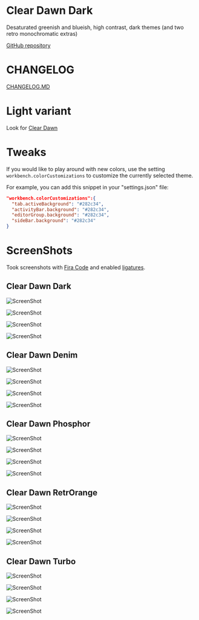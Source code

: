 # Clear Dawn Dark
Desaturated greenish and blueish, high contrast, dark themes (and two retro monochromatic extras)

[GitHub repository](https://github.com/ivanhernandez/theme-clear-dawn-dark)

# CHANGELOG
[CHANGELOG.MD](https://github.com/ivanhernandez/theme-clear-dawn-dark/blob/master/CHANGELOG.md)

# Light variant

Look for [Clear Dawn](https://github.com/ivanhernandez/theme-clear-dawn)

# Tweaks
If you would like to play around with new colors, use the setting `workbench.colorCustomizations` to customize the currently selected theme.

For example, you can add this snippet in your "settings.json" file:

```json
"workbench.colorCustomizations":{
  "tab.activeBackground": "#282c34",
  "activityBar.background": "#282c34",
  "editorGroup.background": "#282c34",
  "sideBar.background": "#282c34"
}
```

# ScreenShots

Took screenshots  with [Fira Code](https://github.com/tonsky/FiraCode) and enabled [ligatures](https://github.com/tonsky/FiraCode/wiki/VS-Code-Instructions).

## Clear Dawn Dark

![ScreenShot](https://raw.githubusercontent.com/ivanhernandez/theme-clear-dawn-dark/master/screenshots/sc1k.png)

![ScreenShot](https://raw.githubusercontent.com/ivanhernandez/theme-clear-dawn-dark/master/screenshots/sc2k.png)

![ScreenShot](https://raw.githubusercontent.com/ivanhernandez/theme-clear-dawn-dark/master/screenshots/sc3k.png)

![ScreenShot](https://raw.githubusercontent.com/ivanhernandez/theme-clear-dawn-dark/master/screenshots/sc4k.png)

## Clear Dawn Denim

![ScreenShot](https://raw.githubusercontent.com/ivanhernandez/theme-clear-dawn-dark/master/screenshots/sc1d.png)

![ScreenShot](https://raw.githubusercontent.com/ivanhernandez/theme-clear-dawn-dark/master/screenshots/sc2d.png)

![ScreenShot](https://raw.githubusercontent.com/ivanhernandez/theme-clear-dawn-dark/master/screenshots/sc3d.png)

![ScreenShot](https://raw.githubusercontent.com/ivanhernandez/theme-clear-dawn-dark/master/screenshots/sc4d.png)

## Clear Dawn Phosphor

![ScreenShot](https://raw.githubusercontent.com/ivanhernandez/theme-clear-dawn-dark/master/screenshots/sc1p.png)

![ScreenShot](https://raw.githubusercontent.com/ivanhernandez/theme-clear-dawn-dark/master/screenshots/sc2p.png)

![ScreenShot](https://raw.githubusercontent.com/ivanhernandez/theme-clear-dawn-dark/master/screenshots/sc3p.png)

![ScreenShot](https://raw.githubusercontent.com/ivanhernandez/theme-clear-dawn-dark/master/screenshots/sc4p.png)

## Clear Dawn RetrOrange

![ScreenShot](https://raw.githubusercontent.com/ivanhernandez/theme-clear-dawn-dark/master/screenshots/sc1o.png)

![ScreenShot](https://raw.githubusercontent.com/ivanhernandez/theme-clear-dawn-dark/master/screenshots/sc2o.png)

![ScreenShot](https://raw.githubusercontent.com/ivanhernandez/theme-clear-dawn-dark/master/screenshots/sc3o.png)

![ScreenShot](https://raw.githubusercontent.com/ivanhernandez/theme-clear-dawn-dark/master/screenshots/sc4o.png)

## Clear Dawn Turbo

![ScreenShot](https://raw.githubusercontent.com/ivanhernandez/theme-clear-dawn-dark/master/screenshots/sc1t.png)

![ScreenShot](https://raw.githubusercontent.com/ivanhernandez/theme-clear-dawn-dark/master/screenshots/sc2t.png)

![ScreenShot](https://raw.githubusercontent.com/ivanhernandez/theme-clear-dawn-dark/master/screenshots/sc3t.png)

![ScreenShot](https://raw.githubusercontent.com/ivanhernandez/theme-clear-dawn-dark/master/screenshots/sc4t.png)
